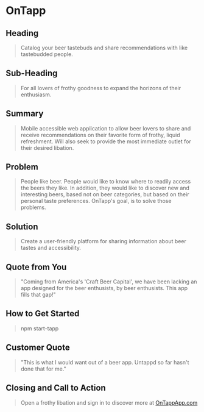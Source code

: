 # OnTapp #

## Heading ##
  > Catalog your beer tastebuds and share recommendations with like tastebudded people.

## Sub-Heading ##
  > For all lovers of frothy goodness to expand the horizons of their enthusiasm.

## Summary ##
  > Mobile accessible web application to allow beer lovers to share and receive recommendations on their favorite form of frothy, liquid refreshment.  Will also seek to provide the most immediate outlet for their desired libation.

## Problem ##
  > People like beer. People would like to know where to readily access the beers they like.  In addition, they would like to discover new and interesting beers, based not on beer categories, but based on their personal taste preferences.  OnTapp's goal, is to solve those problems.

## Solution ##
  > Create a user-friendly platform for sharing information about beer tastes and accessibility.

## Quote from You ##
  > "Coming from America's 'Craft Beer Capital', we have been lacking an app designed for the beer enthusists, by beer enthusists.  This app fills that gap!"

## How to Get Started ##
  > npm start-tapp

## Customer Quote ##
  > "This is what I would want out of a beer app. Untappd so far hasn't done that for me."

## Closing and Call to Action ##
  > Open a frothy libation and sign in to discover more at [OnTappApp.com](http://ontappapp.com)
